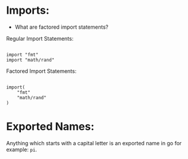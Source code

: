 # Imports: 

* What are factored import statements?

Regular Import Statements: 

``` golang

import "fmt"
import "math/rand"

```

Factored Import Statements: 

``` golang

import(
	"fmt"
	"math/rand"
)

```

# Exported Names: 

Anything which starts with a capital letter is an exported name in go for example: `pi`. 
